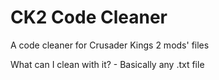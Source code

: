 # CK2 Code Cleaner
A code cleaner for Crusader Kings 2 mods' files

What can I clean with it?
	- Basically any .txt file
